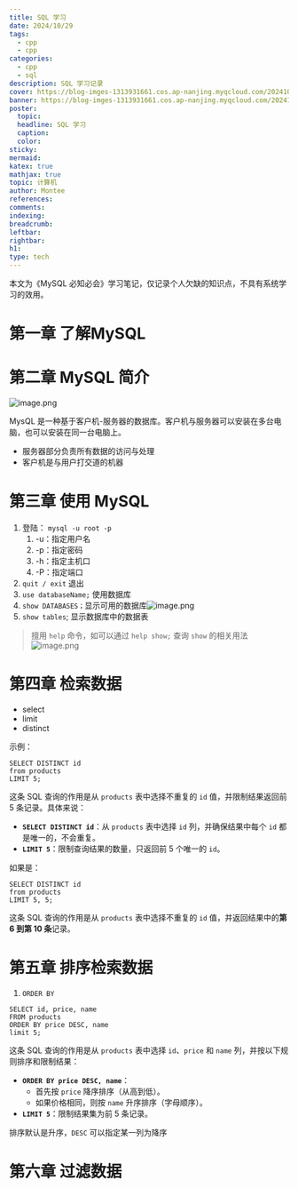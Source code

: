 ```yaml
---
title: SQL 学习
date: 2024/10/29
tags:
  - cpp
  - cpp
categories:
  - cpp
  - sql
description: SQL 学习记录
cover: https://blog-imges-1313931661.cos.ap-nanjing.myqcloud.com/20241029153626.png
banner: https://blog-imges-1313931661.cos.ap-nanjing.myqcloud.com/20241029153626.png
poster:
  topic: 
  headline: SQL 学习
  caption: 
  color: 
sticky: 
mermaid: 
katex: true
mathjax: true
topic: 计算机
author: Montee
references: 
comments: 
indexing: 
breadcrumb: 
leftbar: 
rightbar: 
h1: 
type: tech
---
```


本文为《MySQL 必知必会》学习笔记，仅记录个人欠缺的知识点，不具有系统学习的效用。

# 第一章 了解MySQL

# 第二章 MySQL 简介
![image.png](https://blog-imges-1313931661.cos.ap-nanjing.myqcloud.com/20241029151214.png)


MysQL 是一种基于客户机-服务器的数据库。客户机与服务器可以安装在多台电脑，也可以安装在同一台电脑上。
* 服务器部分负责所有数据的访问与处理
* 客户机是与用户打交道的机器

# 第三章 使用 MySQL

1. 登陆： `mysql -u root -p` 
	1. -u：指定用户名
	2. -p：指定密码
	3. -h：指定主机口
	4. -P：指定端口
2. `quit / exit` 退出
3. `use databaseName;` 使用数据库
4. `show DATABASES；`显示可用的数据库![image.png](https://blog-imges-1313931661.cos.ap-nanjing.myqcloud.com/20241029152005.png)
5. `show tables`; 显示数据库中的数据表

> 擅用 `help` 命令，如可以通过 `help show;` 查询 `show` 的相关用法![image.png](https://blog-imges-1313931661.cos.ap-nanjing.myqcloud.com/20241029153223.png)


# 第四章 检索数据

* select
* limit
* distinct

示例：

```mysql
SELECT DISTINCT id
from products
LIMIT 5;
```

这条 SQL 查询的作用是从 `products` 表中选择不重复的 `id` 值，并限制结果返回前 5 条记录。具体来说：

- **`SELECT DISTINCT id`**：从 `products` 表中选择 `id` 列，并确保结果中每个 `id` 都是唯一的，不会重复。
- **`LIMIT 5`**：限制查询结果的数量，只返回前 5 个唯一的 `id`。



如果是：

```mysql
SELECT DISTINCT id
from products
LIMIT 5, 5;
```

这条 SQL 查询的作用是从 `products` 表中选择不重复的 `id` 值，并返回结果中的**第 6 到第 10 条**记录。


# 第五章 排序检索数据

1. `ORDER BY`

```MySQL
SELECT id, price, name
FROM products
ORDER BY price DESC, name
limit 5;
```

这条 SQL 查询的作用是从 `products` 表中选择 `id`、`price` 和 `name` 列，并按以下规则排序和限制结果：
- **`ORDER BY price DESC, name`**：
    - 首先按 `price` 降序排序（从高到低）。
    - 如果价格相同，则按 `name` 升序排序（字母顺序）。
- **`LIMIT 5`**：限制结果集为前 5 条记录。

排序默认是升序，`DESC` 可以指定某一列为降序


# 第六章 过滤数据

